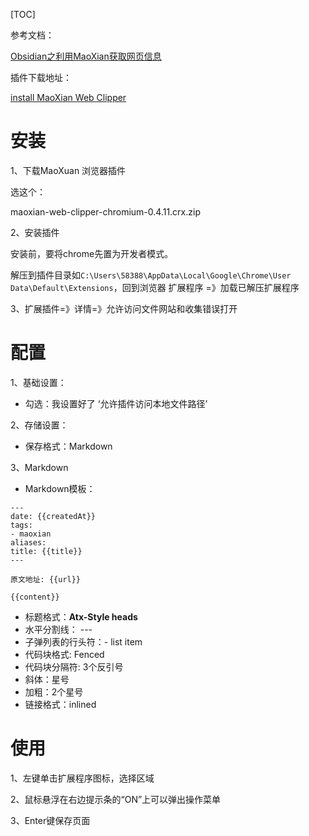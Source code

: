 [TOC]

参考文档：

[Obsidian之利用MaoXian获取网页信息](https://blog.csdn.net/haoyujie/article/details/127806743)



插件下载地址：

[install MaoXian Web Clipper](https://mika-cn.github.io/maoxian-web-clipper/install-by-extension-file-zh-CN.html)

# 安装

1、下载MaoXuan 浏览器插件

选这个：

maoxian-web-clipper-chromium-0.4.11.crx.zip

2、安装插件

安装前，要将chrome先置为开发者模式。

解压到插件目录如`C:\Users\58388\AppData\Local\Google\Chrome\User Data\Default\Extensions`，回到浏览器 扩展程序 =》加载已解压扩展程序

3、扩展插件=》详情=》允许访问文件网站和收集错误打开

# 配置

1、基础设置：

- 勾选：我设置好了 ‘允许插件访问本地文件路径’

2、存储设置：

- 保存格式：Markdown

3、Markdown

- Markdown模板：

```
---
date: {{createdAt}}
tags:
- maoxian
aliases: 
title: {{title}}
---

原文地址: {{url}} 

{{content}}

```

- 标题格式：**Atx-Style heads**
- 水平分割线： ---
- 子弹列表的行头符：- list item
- 代码块格式: Fenced
- 代码块分隔符: 3个反引号
- 斜体：星号
- 加粗：2个星号
- 链接格式：inlined



# 使用

1、左键单击扩展程序图标，选择区域

2、鼠标悬浮在右边提示条的“ON”上可以弹出操作菜单

3、Enter键保存页面